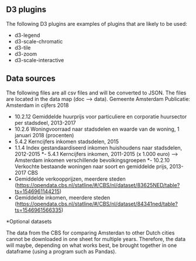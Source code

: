 ## D3 plugins
The following D3 plugins are examples of plugins that are likely to be used:
- d3-legend
- d3-scale-chromatic
- d3-tile
- d3-zoom
- d3-scale-interactive

## Data sources
The following files are all csv files and will be converted to JSON. The files are located in the data map (doc --> data).
Gemeente Amsterdam
Publicatie: Amsterdam in cijfers 2018
- 10.2.12 Gemiddelde huurprijs voor particuliere en corporatie huursector per stadsdeel, 2013-2017
- 10.2.6 Woningvoorraad naar stadsdelen en waarde van de woning, 1 januari 2018 (procenten)
- 5.4.2 Kerncijfers inkomen stadsdelen, 2015
- 1.1.4 Index gestandaardiseerd inkomen huishoudens naar stadsdelen, 2012-2015
*- 5.4.1 Kerncijfers inkomen, 2011-2015 (x 1.000 euro)  --> Amsterdam inkomen verschillende bevolkingsgroepen
*- 10.2.10 Verkochte bestaande woningen naar soort en gemiddelde prijs, 2013-2017
CBS
- Gemiddelde verkoopprijzen, meerdere steden (https://opendata.cbs.nl/statline/#/CBS/nl/dataset/83625NED/table?ts=1546961144215)
- Gemiddelde inkomen, meerdere steden (https://opendata.cbs.nl/statline/#/CBS/nl/dataset/84341ned/table?ts=1546961566335)

*Optional datasets

The data from the CBS for comparing Amsterdan to other Dutch cities cannot be downloaded in one sheet for multiple years. Therefore, 
the data will maybe, depending on what works best, be brought together in one dataframe (using a program such as Pandas).
